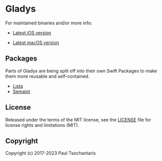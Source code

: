 Gladys
======

For maintained binaries and/or more info:

- [Latest iOS version](http://www.bru.build/app/gladys)

- [Latest macOS version](http://www.bru.build/gladys-for-macos)

## Packages
Parts of Gladys are being split off into their own Swift Packages to make them more reusable and self-contained.
- [Lista](https://github.com/ptsochantaris/lista)
- [Semalot](https://github.com/ptsochantaris/semalot)

## License

Released under the terms of the MIT license, see the [LICENSE](LICENSE.txt) file for license rights and limitations (MIT).

## Copyright

Copyright (c) 2017-2023 Paul Tsochantaris
